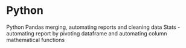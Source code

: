 # Python
Python Pandas merging, automating reports and cleaning data
Stats - automating report by pivoting dataframe and automating column mathematical functions
